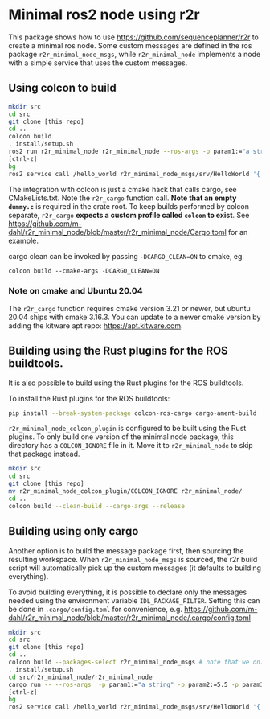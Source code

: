 # Minimal ros2 node using r2r

This package shows how to use <https://github.com/sequenceplanner/r2r> to create a minimal ros node. Some custom messages are defined in the ros package `r2r_minimal_node_msgs`, while `r2r_minimal_node` implements a node with a simple service that uses the custom messages.

## Using colcon to build

``` sh
mkdir src
cd src
git clone [this repo]
cd ..
colcon build
. install/setup.sh
ros2 run r2r_minimal_node r2r_minimal_node --ros-args -p param1:="a string" -p param2:=5.5 -p param3:=true -r __ns:=/demo -r __node:=my_node
[ctrl-z]
bg
ros2 service call /hello_world r2r_minimal_node_msgs/srv/HelloWorld '{ hello: "Hello" }'
```

The integration with colcon is just a cmake hack that calls cargo, see CMakeLists.txt. Note the `r2r_cargo` function call. **Note that an empty `dummy.c`** is required in the crate root. To keep builds performed by colcon separate, `r2r_cargo` **expects a custom profile called `colcon` to exist**. See <https://github.com/m-dahl/r2r_minimal_node/blob/master/r2r_minimal_node/Cargo.toml> for an example.

cargo clean can be invoked by passing `-DCARGO_CLEAN=ON` to cmake, eg.
```
colcon build --cmake-args -DCARGO_CLEAN=ON
```

### Note on cmake and Ubuntu 20.04
The `r2r_cargo` function requires cmake version 3.21 or newer, but
ubuntu 20.04 ships with cmake 3.16.3. You can update to a newer cmake
version by adding the kitware apt repo: <https://apt.kitware.com>.

## Building using the Rust plugins for the ROS buildtools.
It is also possible to build using the Rust plugins for the ROS buildtools.

To install the Rust plugins for the ROS buildtools:
```sh
pip install --break-system-package colcon-ros-cargo cargo-ament-build
```

`r2r_minimal_node_colcon_plugin` is configured to be built using the Rust plugins. To only build one version of the minimal node package, this directory has a `COLCON_IGNORE` file in it. Move it to `r2r_minimal_node` to skip that package instead.

```sh
mkdir src
cd src
git clone [this repo]
mv r2r_minimal_node_colcon_plugin/COLCON_IGNORE r2r_minimal_node/
cd ..
colcon build --clean-build --cargo-args --release
```

## Building using only cargo

Another option is to build the message package first, then sourcing the resulting workspace. When `r2r_minimal_node_msgs` is sourced, the r2r build script will automatically pick up the custom messages (it defaults to building everything).

To avoid building everything, it is possible to declare only the messages needed using the environment variable `IDL_PACKAGE_FILTER`. Setting this can be done in `.cargo/config.toml` for convenience, e.g. <https://github.com/m-dahl/r2r_minimal_node/blob/master/r2r_minimal_node/.cargo/config.toml>

```sh
mkdir src
cd src
git clone [this repo]
cd ..
colcon build --packages-select r2r_minimal_node_msgs # note that we only build the messages here
. install/setup.sh
cd src/r2r_minimal_node/r2r_minimal_node
cargo run -- --ros-args  -p param1:="a string" -p param2:=5.5 -p param3:=true
[ctrl-z]
bg
ros2 service call /hello_world r2r_minimal_node_msgs/srv/HelloWorld '{ hello: "Hello" }'
```
